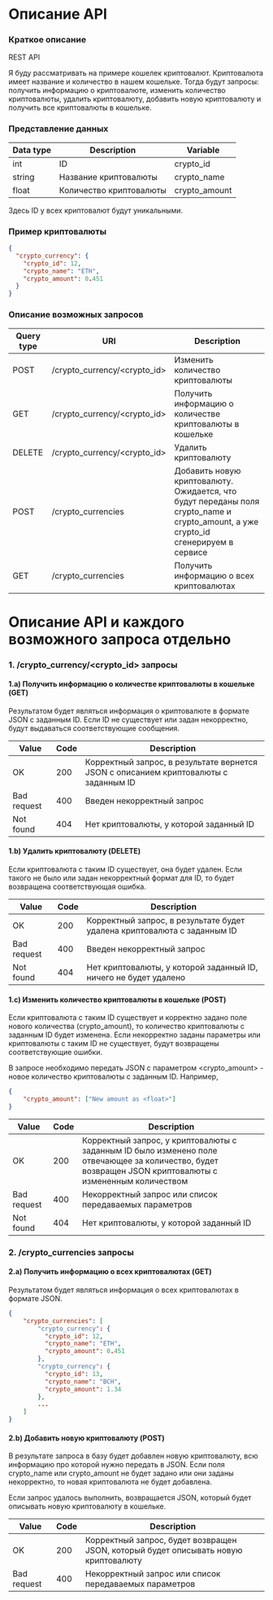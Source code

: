 # Описание API

### Краткое описание 
REST API

Я буду рассматривать на примере кошелек криптовалют. Криптовалюта имеет название и количество в нашем кошельке. Тогда будут запросы: получить информацию о криптовалюте, изменить количество криптовалюты, удалить криптовалюту, добавить новую криптовалюту и получить все криптовалюты в кошельке.

### Представление данных

| Data type | Description | Variable |
| ------ | ------ | ------ |
| int | ID | crypto_id |
| string | Название криптовалюты | crypto_name |
| float | Количество криптовалюты | crypto_amount |

Здесь ID у всех криптовалют будут уникальными. 

### Пример криптовалюты

```json
{
  "crypto_currency": {
    "crypto_id": 12,
    "crypto_name": "ETH",
    "crypto_amount": 0.451
  }
}
```

### Описание возможных запросов

| Query type | URI | Description |
| ------ | ------ | ------ |
|  POST | /crypto_currency/<crypto_id> | Изменить количество криптовалюты |
|  GET | /crypto_currency/<crypto_id> | Получить информацию о количестве криптовалюты в кошельке |
|  DELETE | /crypto_currency/<crypto_id> | Удалить криптовалюту |
|  POST | /crypto_currencies | Добавить новую криптовалюту. Ожидается, что будут переданы поля crypto_name и crypto_amount, а уже crypto_id сгенерируем в сервисе |
| GET | /crypto_currencies | Получить информацию о всех криптовалютах |

# Описание API и каждого возможного запроса отдельно 

### 1. /crypto_currency/<crypto_id> запросы

#### 1.a) Получить информацию о количестве криптовалюты в кошельке (GET)

Результатом будет являться информация о криптовалюте в формате JSON с заданным ID. Если ID не существует или задан некорректно, будут выдаваться соответствующие сообщения.

| Value | Code | Description |
| ------ | ------ | ------ |
|  OK | 200 | Корректный запрос, в результате вернется JSON с описанием криптовалюты с заданным ID |
|  Bad request | 400 | Введен некорректный запрос |
|  Not found | 404 | Нет криптовалюты, у которой заданный ID |

#### 1.b) Удалить криптовалюту (DELETE)

Если криптовалюта с таким ID существует, она будет удален. Если такого не было или задан некорректный формат для ID, то будет возвращена соответствующая ошибка.

| Value | Code | Description |
| ------ | ------ | ------ |
|  OK | 200 | Корректный запрос, в результате будет удалена криптовалюта с заданным ID |
|  Bad request | 400 | Введен некорректный запрос |
|  Not found | 404 | Нет криптовалюты, у которой заданный ID, ничего не будет удалено |

#### 1.c) Изменить количество криптовалюты в кошельке (POST)

Если криптовалюта с таким ID существует и корректно задано поле нового количества (crypto_amount), то количество криптовалюты с заданным ID будет изменена. Если некорректно заданы параметры или криптовалюты с таким ID не существует, будут возвращены соответствующие ошибки. 

В запросе необходимо передать JSON с параметром <crypto_amount> - новое количество криптовалюты с заданным ID. Например,

```json
{
    "crypto_amount": ["New amount as <float>"]
}
```

| Value | Code | Description |
| ------ | ------ | ------ |
|  OK | 200 | Корректный запрос, у криптовалюты с заданным ID было изменено поле отвечающее за количество, будет возвращен JSON криптовалюты с измененным количеством|
|  Bad request | 400 | Некорректный запрос или список передаваемых параметров |
|  Not found | 404 | Нет криптовалюты, у которой заданный ID |

### 2. /crypto_currencies запросы

#### 2.a) Получить информацию о всех криптовалютах (GET)

Результатом будет являться информация о всех криптовалютах в формате JSON.
```json
{
    "crypto_currencies": [
        "crypto_currency": {
          "crypto_id": 12,
          "crypto_name": "ETH",
          "crypto_amount": 0.451
        },
        "crypto_currency": {
          "crypto_id": 13,
          "crypto_name": "BCH",
          "crypto_amount": 1.34
        },
        ...
    ]
}
```

#### 2.b) Добавить новую криптовалюту (POST)

В результате запроса в базу будет добавлен новую криптовалюту, всю информацию про которой нужно передать в JSON. Если поля crypto_name или crypto_amount не будет задано или они заданы некорректно, то новая криптовалюта не будет добавлена.

Если запрос удалось выполнить, возвращается JSON, который будет описывать новую криптовалюту в кошельке. 

| Value | Code | Description |
| ------ | ------ | ------ |
|  OK | 200 | Корректный запрос, будет возвращен JSON, который будет описывать новую криптовалюту |
|  Bad request | 400 | Некорректный запрос или список передаваемых параметров |


